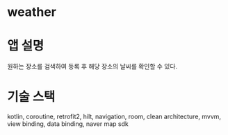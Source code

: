 # weather

# 앱 설명
원하는 장소를 검색하여 등록 후 해당 장소의 날씨를 확인할 수 있다.

# 기술 스택
kotlin, coroutine, retrofit2, hilt, navigation, room, clean architecture, mvvm, view binding, data binding, naver map sdk
